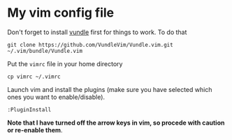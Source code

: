 # My vim config file

Don't forget to install [vundle](https://github.com/VundleVim/Vundle.vim) first for things to work. To do that
```
git clone https://github.com/VundleVim/Vundle.vim.git ~/.vim/bundle/Vundle.vim
```

Put the `vimrc` file in your home directory
```
cp vimrc ~/.vimrc
```

Launch vim and install the plugins (make sure you have selected which ones you want to enable/disable).
```
:PluginInstall
```

**Note that I have turned off the arrow keys in vim, so procede with caution or re-enable them**.
